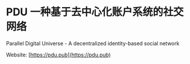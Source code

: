 # PDU 一种基于去中心化账户系统的社交网络
Parallel Digital Universe - A decentralized identity-based social network

Website: [https://pdu.pub](https://pdu.pub)
